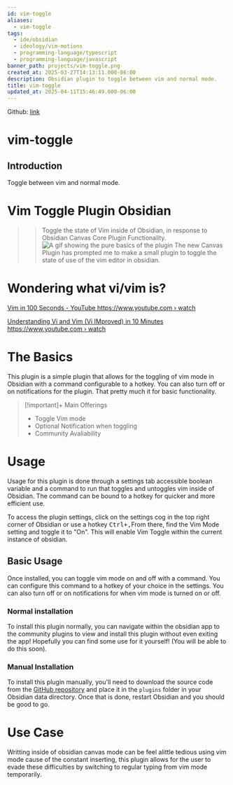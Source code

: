 ```yaml
---
id: vim-toggle
aliases:
  - vim-toggle
tags:
  - ide/obsidian
  - ideology/vim-motions
  - programming-language/typescript
  - programming-language/javascript
banner_path: projects/vim-toggle.png
created_at: 2025-03-27T14:13:11.000-06:00
description: Obsidian plugin to toggle between vim and normal mode.
title: vim-toggle
updated_at: 2025-04-11T15:46:49.000-06:00
---
```


Github: [link](https://github.com/conneroisu/vim-toggle)

# vim-toggle

## Introduction

Toggle between vim and normal mode.

# Vim Toggle Plugin Obsidian

> > Toggle the state of Vim inside of Obsidian, in response to Obsidian Canvas Core Plugin Functionality.
> > ![A gif showing the pure basics of the plugin](dist/img/projects/vim-toggle/legendary.gif)
> > The new Canvas Plugin has prompted me to make a small plugin to toggle the state of use of the vim editor in obsidian.

# Wondering what vi/vim is?

[Vim in 100 Seconds - YouTube https://www.youtube.com › watch ](https://www.google.com/url?sa=t&rct=j&q=&esrc=s&source=web&cd=&ved=2ahUKEwjM4-3Es6v8AhW1KX0KHYH4Bs8QtwJ6BAgOEAI&url=https%3A%2F%2Fwww.youtube.com%2Fwatch%3Fv%3D-txKSRn0qeA&usg=AOvVaw0opUAcd4wCUwrJmBWm0zox)

[Understanding Vi and Vim (Vi IMproved) in 10 Minutes https://www.youtube.com › watch ](https://www.google.com/url?sa=t&rct=j&q=&esrc=s&source=web&cd=&ved=2ahUKEwjM4-3Es6v8AhW1KX0KHYH4Bs8QtwJ6BAgQEAI&url=https%3A%2F%2Fwww.youtube.com%2Fwatch%3Fv%3Dnbph7RYWhwM&usg=AOvVaw0WsJDH24HqQHumDJS09xYX)

# The Basics

This plugin is a simple plugin that allows for the toggling of vim mode in Obsidian with a command configurable to a hotkey. You can also turn off or on notifications for the plugin. That pretty much it for basic functionality.

> [!important]+ Main Offerings
>
> - Toggle Vim mode
> - Optional Notification when toggling
> - Community Avaliability

# Usage

Usage for this plugin is done through a settings tab accessible boolean variable and a command to run that toggles and untoggles vim inside of Obsidian. The command can be bound to a hotkey for quicker and more efficient use.

To access the plugin settings, click on the settings cog in the top right corner of Obsidian or use a hotkey <kbd>Ctrl<kbd>+</kbd>,</kbd>From there, find the Vim Mode setting and toggle it to "On". This will enable Vim Toggle within the current instance of obsidian.

## Basic Usage

Once installed, you can toggle vim mode on and off with a command. You can configure this command to a hotkey of your choice in the settings. You can also turn off or on notifications for when vim mode is turned on or off.

### Normal installation

To install this plugin normally, you can navigate within the obsidian app to the community plugins to view and install this plugin without even exiting the app! Hopefully you can find some use for it yourself! (You will be able to do this soon).

### Manual Installation

To install this plugin manually, you'll need to download the source code from the [GitHub repository](https://github.com/nkomarn/obsidian-vim-mode) and place it in the `plugins` folder in your Obsidian data directory. Once that is done, restart Obsidian and you should be good to go.

# Use Case

Writting inside of obsidian canvas mode can be feel alittle tedious using vim mode cause of the constant inserting, this plugin allows for the user to evade these difficulties by switching to regular typing from vim mode temporarily.
